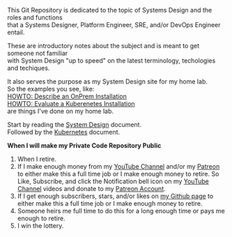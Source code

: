 This Git Repository is dedicated to the topic of Systems Design
and the roles and functions<br> 
that a Systems Designer, Platform Engineer, SRE, and/or DevOps Engineer entail.

These are introductory notes about the subject and is meant to
get someone not familiar<br> 
with System Design "up to speed" on the latest terminology, techologies and techiques.

It also serves the purpose as my System Design site for my home lab.<br>
So the examples you see, like:<br>
[HOWTO: Describe an OnPrem Installation]()<br>
[HOWTO: Evaluate a Kuberenetes Installation]()<br>
are things I've done on my home lab.

Start by reading the [System Design](https://github.com/Paul-J-Company/Systems-Design/blob/main/Systems-Design.md) document.<br>
Followed by the [Kubernetes](https://github.com/Paul-J-Company/Systems-Design/blob/main/Kubernetes.md) document.

**When I will make my Private Code Repository Public**
1) When I retire.<br>
2) If I make enough money from my [YouTube Channel]() and/or my [Patreon]() to either make this a full time job or I make enough money to retire. So Like, Subscribe, and click the Notification bell icon on my [YouTube Channel]() videos and donate to my [Patreon Account]().<br>
3) If I get enough subscribers, stars, and/or likes on [my Github page]() to either make this a full time job or I make enough money to retire.<br>
4) Someone heirs me full time to do this for a long enough time or pays me enough to retire.
5) I win the lottery.
